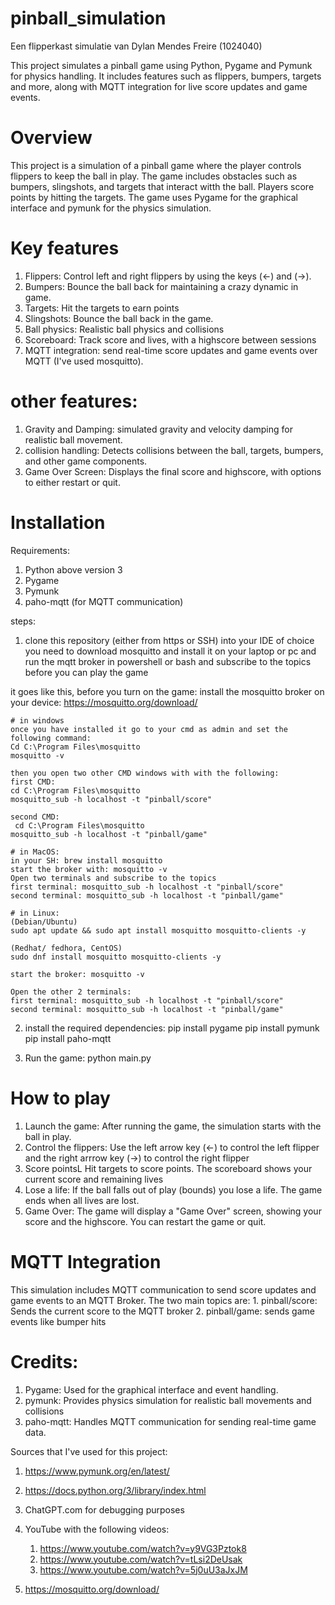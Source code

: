 # pinball_simulation 
Een flipperkast simulatie van Dylan Mendes Freire (1024040)

This project simulates a pinball game using Python, Pygame and Pymunk for physics handling. It includes features such as flippers, bumpers, targets and more, along with MQTT integration for live score updates and game events.

# Overview
This project is a simulation of a pinball game where the player controls flippers to keep the ball in play. The game includes obstacles such as bumpers, slingshots, and targets that interact witth the ball. Players score points by hitting the targets. The game uses Pygame for the graphical interface and pymunk for the physics simulation.

# Key features
1. Flippers: Control left and right flippers by using the keys (<-) and (->).
2. Bumpers: Bounce the ball back for maintaining a crazy dynamic in game.
3. Targets: Hit the targets to earn points
4. Slingshots: Bounce the ball back in the game.
5. Ball physics: Realistic ball physics and collisions
6. Scoreboard: Track score and lives, with a highscore between sessions
7. MQTT integration: send real-time score updates and game events over MQTT (I've used mosquitto).

# other features:
1. Gravity and Damping: simulated gravity and velocity damping for realistic ball movement.
2. collision handling: Detects collisions between the ball, targets, bumpers, and other game components.
3. Game Over Screen: Displays the final score and highscore, with options to either restart or quit.

# Installation

Requirements:
 1. Python above version 3
 2. Pygame
 3. Pymunk
 4. paho-mqtt (for MQTT communication)

steps:
 1. clone this repository (either from https or SSH) into your IDE of choice
 you need to download mosquitto and install it on your laptop or pc and run the mqtt broker in powershell or bash and subscribe to the topics before you can play the game 

 it goes like this, before you turn on the game: 
    install the mosquitto broker on your device: https://mosquitto.org/download/ 
    
    # in windows
    once you have installed it go to your cmd as admin and set the following command:
    Cd C:\Program Files\mosquitto
    mosquitto -v

    then you open two other CMD windows with with the following:
    first CMD:
    cd C:\Program Files\mosquitto
    mosquitto_sub -h localhost -t "pinball/score"

    second CMD:
     cd C:\Program Files\mosquitto
    mosquitto_sub -h localhost -t "pinball/game"

    # in MacOS:
    in your SH: brew install mosquitto
    start the broker with: mosquitto -v
    Open two terminals and subscribe to the topics
    first terminal: mosquitto_sub -h localhost -t "pinball/score"
    second terminal: mosquitto_sub -h localhost -t "pinball/game"

    # in Linux:
    (Debian/Ubuntu)
    sudo apt update && sudo apt install mosquitto mosquitto-clients -y

    (Redhat/ fedhora, CentOS)
    sudo dnf install mosquitto mosquitto-clients -y

    start the broker: mosquitto -v

    Open the other 2 terminals:
    first terminal: mosquitto_sub -h localhost -t "pinball/score"
    second terminal: mosquitto_sub -h localhost -t "pinball/game"

 2. install the required dependencies:
  pip install pygame
  pip install pymunk
  pip install paho-mqtt

3. Run the game:
  python main.py

# How to play
1. Launch the game: After running the game, the simulation starts with the ball in play.
2. Control the flippers: Use the left arrow key (<-) to control the left flipper and the right arrrow key (->) to control the right flipper
3. Score pointsL Hit targets to score points. The scoreboard shows your current score and remaining lives
4. Lose a life: If the ball falls out of play (bounds) you lose a life. The game ends when all lives are lost.
5. Game Over: The game will display a "Game Over" screen, showing your score and the highscore. You can restart the game or quit.

# MQTT Integration
 This simulation includes MQTT communication to send score updates and game events to an MQTT Broker. The two main topics are:
    1. pinball/score: Sends the current score to the MQTT broker
    2. pinball/game: sends game events like bumper hits


# Credits:
1. Pygame: Used for the graphical interface and event handling.
2. pymunk: Provides physics simulation for realistic ball movements and collisions
3. paho-mqtt: Handles MQTT communication for sending real-time game data. 

Sources that I've used for this project:
1. https://www.pymunk.org/en/latest/
2. https://docs.python.org/3/library/index.html
3. ChatGPT.com for debugging purposes
4. YouTube with the following videos:
    1. https://www.youtube.com/watch?v=y9VG3Pztok8
    2. https://www.youtube.com/watch?v=tLsi2DeUsak
    3. https://www.youtube.com/watch?v=5j0uU3aJxJM

5. https://mosquitto.org/download/


